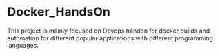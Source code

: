 # Docker_HandsOn
This project is mainly focused on Devops handon for docker builds and automation for different popular applications with different programming languages.

